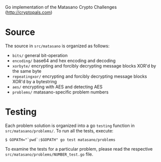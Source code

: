 Go implementation of the Matasano Crypto Challenges (http://cryptopals.com)

# Source

The source in `src/matasano` is organized as follows:

- `bits/` general bit-operation
- `encoding/` base64 and hex encoding and decoding
- `xorbyte/` encrypting and forcibly decrypting message blocks XOR'd by the same byte
- `repeatingxor/` encrypting and forcibly decrypting message blocks XOR'd by a bytestring
- `aes/` encrypting with AES and detecting AES
- `problems/` matasano-specific problem numbers

# Testing

Each problem solution is organized into a go `testing` function in `src/matasano/problems/`. To run all the tests, execute:

    $ GOPATH="`pwd`:$GOPATH" go test matasano/problems

To examine the tests for a particular problem, please read the respective `src/matasano/problems/NUMBER_test.go` file.
